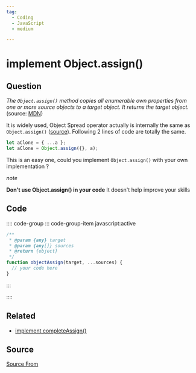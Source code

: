 ```yaml
---
tag:
  - Coding
  - JavaScript
  - medium

---
```

  
# implement Object.assign()

## Question
_The `Object.assign()` method copies all enumerable own properties from one or more source objects to a target object. It returns the target object._ (source: [MDN](https://developer.mozilla.org/en-US/docs/Web/JavaScript/Reference/Global_Objects/Object/assign))

It is widely used, Object Spread operator actually is internally the same as `Object.assign()` ([source](https://github.com/tc39/proposal-object-rest-spread/blob/master/Spread.md)). Following 2 lines of code are totally the same.

```js
let aClone = { ...a };
let aClone = Object.assign({}, a);
```

This is an easy one, could you implement `Object.assign()` with your own implementation ?

_note_

**Don't use Object.assign() in your code** It doesn't help improve your skills

## Code
:::: code-group
::: code-group-item javascript:active
```javascript
/**
 * @param {any} target
 * @param {any[]} sources
 * @return {object}
 */
function objectAssign(target, ...sources) {
  // your code here
}
```
:::
    
::::


## Related

+ [implement completeAssign()](./implement-completeAssign)
##  Source
[Source From](https://bigfrontend.dev/problem/implement-object-assign)

  